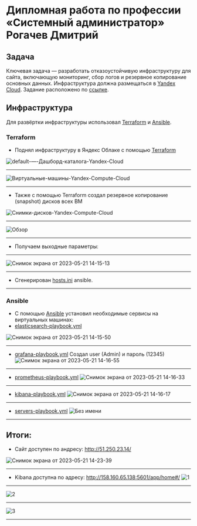 #  Дипломная работа по профессии «Системный администратор»  Рогачев Дмитрий

## Задача
Ключевая задача — разработать отказоустойчивую инфраструктуру для сайта, включающую мониторинг, сбор логов и резервное копирование основных данных. Инфраструктура должна размещаться в [Yandex Cloud](https://cloud.yandex.com/). Задание расположено по [ссылке](https://github.com/netology-code/sys-diplom/blob/main/README.md).
## Инфраструктура
Для развёртки инфраструктуры использовал  [Terraform](https://github.com/Dimarkle/Diplom/tree/main/terraform) и [Ansible](https://github.com/Dimarkle/Diplom/tree/main/ansible).

### Terraform
* Поднял инфраструктуру в Яндекс Облаке с помощью [Terraform](https://github.com/Dimarkle/Diplom/tree/main/terraform)

![default-—-Дашборд-каталога-Yandex-Cloud](https://github.com/Dimarkle/Diplom/assets/118626944/d64b0178-614c-43b8-ad86-d405d80efe66)
___
![Виртуальные-машины-Yandex-Compute-Cloud](https://github.com/Dimarkle/Diplom/assets/118626944/ade2ac42-837e-47e6-89ce-e75dd376c927)
___
* Также с помощью Terraform создал  резервное копирование (snapshot) дисков всех ВМ

![Снимки-дисков-Yandex-Compute-Cloud](https://github.com/Dimarkle/Diplom/assets/118626944/d364e17a-0176-445f-a3bb-fe5bca539127)
___
![Обзор](https://github.com/Dimarkle/Diplom/assets/118626944/0e199655-38de-4b4e-b88e-4d829bd93702)
___
* Получаем выходные параметры: 
___
![Снимок экрана от 2023-05-21 14-15-13](https://github.com/Dimarkle/Diplom/assets/118626944/bb408c20-1f5b-4c61-83f1-d9902ffd35b9)
___
* Сгенерирован  [hosts.ini](https://github.com/Dimarkle/Diplom/blob/main/ansible/inventory/hosts.ini) ansible.
___
### Ansible
* С помощью [Ansible](https://github.com/Dimarkle/Diplom/tree/main/ansible) установил необходимые сервисы на виртуальных машинах:
* [elasticsearch-playbook.yml](https://github.com/Dimarkle/Diplom/blob/main/ansible/elasticsearch-playbook.yml)


![Снимок экрана от 2023-05-21 14-15-50](https://github.com/Dimarkle/Diplom/assets/118626944/10ad7cec-6f4e-4e54-a443-0845b6b2b33e)
___

* [grafana-playbook.yml](https://github.com/Dimarkle/Diplom/blob/main/ansible/grafana-playbook.yml) Создал user (Admin) и пароль (12345) 
![Снимок экрана от 2023-05-21 14-16-55](https://github.com/Dimarkle/Diplom/assets/118626944/df44d346-3c26-44cd-92cf-c80a67adeb3c)
___
* [prometheus-playbook.yml](https://github.com/Dimarkle/Diplom/blob/main/ansible/prometheus-playbook.yml)
![Снимок экрана от 2023-05-21 14-16-33](https://github.com/Dimarkle/Diplom/assets/118626944/5a4f74dc-e482-44d7-ace2-37638e791a89)
___
* [kibana-playbook.yml](https://github.com/Dimarkle/Diplom/blob/main/ansible/kibana-playbook.yml)
![Снимок экрана от 2023-05-21 14-16-17](https://github.com/Dimarkle/Diplom/assets/118626944/2cb9d977-1731-4399-b9f2-be97477165ed)
___

* [servers-playbook.yml](https://github.com/Dimarkle/Diplom/blob/main/ansible/servers-playbook.yml)
![Без имени](https://github.com/Dimarkle/Diplom/assets/118626944/0162cbfd-475f-4062-8abc-8c388578035c)
___
## Итоги:
* Сайт доступен по андресу: http://51.250.23.14/

![Снимок экрана от 2023-05-21 14-23-39](https://github.com/Dimarkle/Diplom/assets/118626944/7d508eb6-23a5-4a78-9523-24262adf6fae)
___
* Kibana доступна по адресу: http://158.160.65.138:5601/app/home#/
![1](https://github.com/Dimarkle/Diplom/assets/118626944/abbf9f59-c066-4a1a-94de-15ce0cdce398)
___
![2](https://github.com/Dimarkle/Diplom/assets/118626944/531780fe-0bc8-414c-85c0-ada1cfd33c23)
___
![3](https://github.com/Dimarkle/Diplom/assets/118626944/5e081dea-945e-4270-9bef-64d7fb7f87c2)
___

